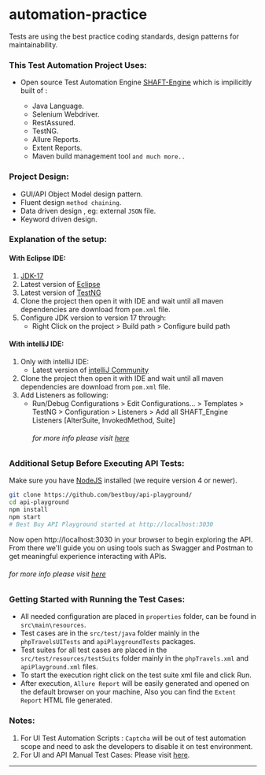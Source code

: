 # automation-practice
Tests are using the best practice coding standards, design patterns for maintainability.
### This Test Automation Project Uses: 
* Open source Test Automation Engine [SHAFT-Engine](https://github.com/MohabMohie/SHAFT_ENGINE) which is impilicitly built of :

	* Java Language.
	* Selenium Webdriver.
	* RestAssured.
	* TestNG.
	* Allure Reports.
	* Extent Reports.
	* Maven build management tool `and much more..`
 
### Project Design:
* GUI/API Object Model design pattern.
* Fluent design `method chaining`.
* Data driven design , eg: external `JSON` file.
* Keyword driven design.
 

### Explanation of the setup:
#### With Eclipse IDE:

1. [JDK-17](https://www.oracle.com/java/technologies/downloads/#jdk17-windows)
2. Latest version of [Eclipse](http://www.eclipse.org/downloads/eclipse-packages/)
3. Latest version of [TestNG](https://testng.org/doc/download.html)
4. Clone the project then open it with IDE and wait until all maven dependencies are download from `pom.xml` file.
5. Configure JDK version to version 17 through: 
	+ Right Click on the project > Build path > Configure build path
	
#### With intelliJ IDE:
1. Only with intelliJ IDE:
	* Latest version of [intelliJ Community](https://www.jetbrains.com/idea/download/#section=windows)
2. Clone the project then open it with IDE and wait until all maven dependencies are download from `pom.xml` file.
3. Add Listeners as following:
	- Run/Debug Configurations > Edit Configurations... > Templates > TestNG > Configuration > Listeners > Add all SHAFT_Engine Listeners [AlterSuite, InvokedMethod, Suite] 
		###### for more info please visit [here](https://github.com/MohabMohie/using_SHAFT_ENGINE)
	
### Additional Setup Before Executing API Tests:

Make sure you have [NodeJS](https://nodejs.org/) installed (we require version 4 or newer).

```bash
git clone https://github.com/bestbuy/api-playground/
cd api-playground
npm install
npm start
# Best Buy API Playground started at http://localhost:3030
```

Now open http://localhost:3030 in your browser to begin exploring the API. From there we'll guide you on using tools such as Swagger and Postman to get meaningful experience interacting with APIs.
###### for more info please visit [here](https://github.com/BestBuy/api-playground)
	
### Getting Started with Running the Test Cases:
* All needed configuration are placed in `properties` folder, can be found in `src\main\resources`.
* Test cases are in  the `src/test/java` folder mainly in the `phpTravelsUITests` and `apiPlaygroundTests` packages.
* Test suites for all test cases are placed in the `src/test/resources/testSuits` folder mainly in the `phpTravels.xml` and `apiPlayground.xml` files.
* To start the execution right click on the test suite xml file and click Run.
* After execution, `Allure Report` will be easily generated and opened on the default browser on your machine, Also you can find the `Extent Report` HTML file generated.

### Notes:
1. For UI Test Automation Scripts : `Captcha` will be out of test automation scope and need to ask the developers to disable it on test environment.
2. For UI and API Manual Test Cases: Please visit [here](https://drive.google.com/drive/folders/1FGuPmZ_7bsGpGO__oDPqopwoElzk7ZwB?usp=sharing).

***
